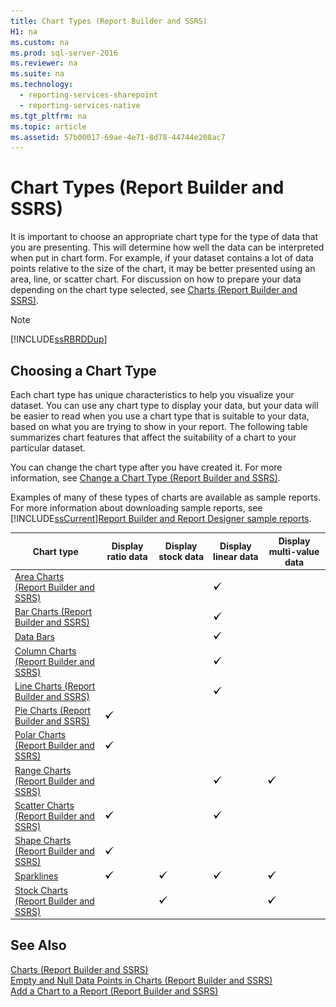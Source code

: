 ```yaml
---
title: Chart Types (Report Builder and SSRS)
H1: na
ms.custom: na
ms.prod: sql-server-2016
ms.reviewer: na
ms.suite: na
ms.technology: 
  - reporting-services-sharepoint
  - reporting-services-native
ms.tgt_pltfrm: na
ms.topic: article
ms.assetid: 57b00017-69ae-4e71-8d78-44744e208ac7
---
```

# Chart Types (Report Builder and SSRS)
  It is important to choose an appropriate chart type for the type of data that you are presenting. This will determine how well the data can be interpreted when put in chart form. For example, if your dataset contains a lot of data points relative to the size of the chart, it may be better presented using an area, line, or scatter chart. For discussion on how to prepare your data depending on the chart type selected, see [Charts &#40;Report Builder and SSRS&#41;](../../Topics/TopicNameNotContainA/Charts--Report-Builder-and-SSRS-.md).  
  
> [!NOTE]  
>  [!INCLUDE[ssRBRDDup](../../Topics/TopicNameContainA/includes/ssRBRDDup_md.md)]  
  
## Choosing a Chart Type  
 Each chart type has unique characteristics to help you visualize your dataset. You can use any chart type to display your data, but your data will be easier to read when you use a chart type that is suitable to your data, based on what you are trying to show in your report. The following table summarizes chart features that affect the suitability of a chart to your particular dataset.  
  
 You can change the chart type after you have created it. For more information, see [Change a Chart Type &#40;Report Builder and SSRS&#41;](../../Topics/TopicNameContainA/Change-a-Chart-Type--Report-Builder-and-SSRS-.md).  
  
 Examples of many of these types of charts are available as sample reports. For more information about downloading sample reports, see [!INCLUDE[ssCurrent](../../Topics/TopicNameContainA/includes/ssCurrent_md.md)][Report Builder and Report Designer sample reports](http://go.microsoft.com/fwlink/?LinkId=198283).  
  
|Chart type|Display ratio data|Display stock data|Display linear data|Display multi-value data|  
|----------------|------------------------|------------------------|-------------------------|-------------------------------|  
|[Area Charts &#40;Report Builder and SSRS&#41;](../../Topics/TopicNameNotContainA/Area-Charts--Report-Builder-and-SSRS-.md)|||![Available](../../Topics/TopicNameNotContainA/media/greencheck.gif "greencheck")||  
|[Bar Charts &#40;Report Builder and SSRS&#41;](../../Topics/TopicNameNotContainA/Bar-Charts--Report-Builder-and-SSRS-.md)|||![Available](../../Topics/TopicNameNotContainA/media/greencheck.gif "greencheck")||  
|[Data Bars](../../Topics/TopicNameNotContainA/Sparklines-and-Data-Bars--Report-Builder-and-SSRS-.md)|||![Available](../../Topics/TopicNameNotContainA/media/greencheck.gif "greencheck")||  
|[Column Charts &#40;Report Builder and SSRS&#41;](../../Topics/TopicNameNotContainA/Column-Charts--Report-Builder-and-SSRS-.md)|||![Available](../../Topics/TopicNameNotContainA/media/greencheck.gif "greencheck")||  
|[Line Charts &#40;Report Builder and SSRS&#41;](../../Topics/TopicNameNotContainA/Line-Charts--Report-Builder-and-SSRS-.md)|||![Available](../../Topics/TopicNameNotContainA/media/greencheck.gif "greencheck")||  
|[Pie Charts &#40;Report Builder and SSRS&#41;](../../Topics/TopicNameNotContainA/Pie-Charts--Report-Builder-and-SSRS-.md)|![Available](../../Topics/TopicNameNotContainA/media/greencheck.gif "greencheck")||||  
|[Polar Charts &#40;Report Builder and SSRS&#41;](../../Topics/TopicNameNotContainA/Polar-Charts--Report-Builder-and-SSRS-.md)|![Available](../../Topics/TopicNameNotContainA/media/greencheck.gif "greencheck")||||  
|[Range Charts &#40;Report Builder and SSRS&#41;](../../Topics/TopicNameNotContainA/Range-Charts--Report-Builder-and-SSRS-.md)|||![Available](../../Topics/TopicNameNotContainA/media/greencheck.gif "greencheck")|![Available](../../Topics/TopicNameNotContainA/media/greencheck.gif "greencheck")|  
|[Scatter Charts &#40;Report Builder and SSRS&#41;](../../Topics/TopicNameNotContainA/Scatter-Charts--Report-Builder-and-SSRS-.md)|![Available](../../Topics/TopicNameNotContainA/media/greencheck.gif "greencheck")||![Available](../../Topics/TopicNameNotContainA/media/greencheck.gif "greencheck")||  
|[Shape Charts &#40;Report Builder and SSRS&#41;](../../Topics/TopicNameNotContainA/Shape-Charts--Report-Builder-and-SSRS-.md)|![Available](../../Topics/TopicNameNotContainA/media/greencheck.gif "greencheck")||||  
|[Sparklines](../../Topics/TopicNameNotContainA/Sparklines-and-Data-Bars--Report-Builder-and-SSRS-.md)|![Available](../../Topics/TopicNameNotContainA/media/greencheck.gif "greencheck")|![Available](../../Topics/TopicNameNotContainA/media/greencheck.gif "greencheck")|![Available](../../Topics/TopicNameNotContainA/media/greencheck.gif "greencheck")|![Available](../../Topics/TopicNameNotContainA/media/greencheck.gif "greencheck")|  
|[Stock Charts &#40;Report Builder and SSRS&#41;](../../Topics/TopicNameNotContainA/Stock-Charts--Report-Builder-and-SSRS-.md)||![Available](../../Topics/TopicNameNotContainA/media/greencheck.gif "greencheck")||![Available](../../Topics/TopicNameNotContainA/media/greencheck.gif "greencheck")|  
  
## See Also  
 [Charts &#40;Report Builder and SSRS&#41;](../../Topics/TopicNameNotContainA/Charts--Report-Builder-and-SSRS-.md)   
 [Empty and Null Data Points in Charts &#40;Report Builder and SSRS&#41;](../../Topics/TopicNameNotContainA/Empty-and-Null-Data-Points-in-Charts--Report-Builder-and-SSRS-.md)   
 [Add a Chart to a Report &#40;Report Builder and SSRS&#41;](../../Topics/TopicNameContainA/Add-a-Chart-to-a-Report--Report-Builder-and-SSRS-.md)  
  
  